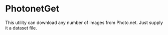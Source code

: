 # PhotonetGet
This utility can download any number of images from Photo.net. Just supply it a dataset file.

